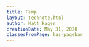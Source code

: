 ```yaml
---
title: Temp
layout: technote.html
author: Matt Hagen
creationDate: May 31, 2020
classesFromPage: has-pagebar
---
```


